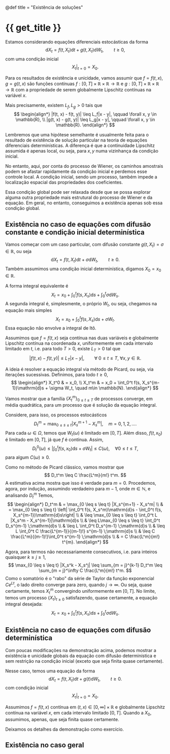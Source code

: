 @def title = "Existência de soluções"

# {{ get_title }}

Estamos considerando equações diferenciais estocásticas da forma
$$
\mathrm{d}X_t = f(t, X_t)\mathrm{d}t + g(t, X_t)\mathrm{d}W_t, \qquad t \geq 0,
$$
com uma condição inicial
$$
\left.X_t\right|_{t = 0} = X_0.
$$

Para os resultados de existência e unicidade, vamos assumir que $f = f(t, x)$, $g = g(t, x)$ são funções contínuas $f:[0, T]\times \mathbb{R} \times\mathbb{R} \rightarrow \mathbb{R}$ e $g:[0, T]\times \mathbb{R} \times\mathbb{R} \rightarrow \mathbb{R}$ com a propriedade de serem globalmente Lipschitz contínuas na variável $x$.

Mais precisamente, existem $L_f, L_g > 0$ tais que
$$
\begin{align*}
|f(t, x) - f(t, y)| \leq L_f|x - y|, \qquad \forall x, y \in \mathbb{R}, \\
|g(t, x) - g(t, y)| \leq L_g|x - y|, \qquad \forall x, y \in \mathbb{R}.
\end{align*}
$$

Lembremos que uma hipótese semelhante é usualmente feita para o resultado de existência de solução particular na teoria de equações diferenciais determinísticas. A diferença é que a continuidade Lipschitz assumida é apenas local, ou seja, para $x, y$ numa vizinhança da condição inicial.

No entanto, aqui, por conta do processo de Wiener, os caminhos amostrais podem se afastar rapidamente da condição inicial e perdemos esse controle local. A condição inicial, sendo um processo, também impede a localização espacial das propriedades dos coeficientes. 

Essa condição global pode ser relaxada desde que se possa explorar alguma outra propriedade mais estrutural do processo de Wiener e da equação. Em geral, no entanto, conseguimos a existência apenas sob essa condição global.

## Existência no caso de equações com difusão constante e condição inicial determinística

Vamos começar com um caso particular, com difusão constante $g(t, X_t) = \sigma \in \mathbb{R}$, ou seja
$$
\mathrm{d}X_t = f(t, X_t)\mathrm{d}t + \sigma\mathrm{d}W_t, \qquad t \geq 0.
$$
Também assumimos uma condição inicial determinística, digamos $X_0 = x_0 \in \mathbb{R}$.

A forma integral equivalente é
$$
X_t = x_0 + \int_0^t f(s, X_s)\mathrm{d}s + \int_0^t \sigma\mathrm{d}W_s.
$$
A segunda integral é, simplesmente, o próprio $W_t$, ou seja, chegamos na equação mais simples
$$
X_t = x_0 + \int_0^t f(s, X_s)\mathrm{d}s + \sigma W_t.
$$
Essa equação não envolve a integral de Itô.

Assumimos que $f=f(t, x)$ seja contínua nas duas variáveis e globalmente Lipschitz contínua na coordenada $x$, uniformemente em cada intervalo limitado em $t$, i.e. para todo $T > 0$, existe $L_T > 0$ tal que
$$
|f(t, x) - f(t, y)| \leq L_T |x - y|, \qquad \forall \;0 \leq t \leq T, \;\forall x, y \in \mathbb{R}.
$$

A ideia é resolver a equação integral via método de Picard, ou seja, via iterações sucessivas. Definimos,
para todo $t \geq 0$,
$$
\begin{align*}
X_t^0 & = x_0, \\
X_t^m & = x_0 + \int_0^t f(s, X_s^{m-1})\mathrm{d}s + \sigma W_t, \quad m\in \mathbb{N}.
\end{align*}
$$

Vamos mostrar que a família $\{X_t^m\}_{0 \leq t \leq T}$ de processos converge, em média quadrática, para um processo que é solução da equação integral.

Considere, para isso, os processos estocásticos
$$
D_t^m = \max_{0 \leq s \leq t} |X_s^{m+1} - X_s^m|, \quad m = 0, 1, 2, \ldots.
$$
Para cada $\omega\in \Omega$, temos que $W_t(\omega)$ é limitado em $[0, T]$. Além disso, $f(t, x_0)$ é limitado em $[0, T]$, já que $f$ é contínua. Assim,
$$
D_t^0(\omega) \leq \left| \int_0^t f(s, x_0)\mathrm{d}s + \sigma  W_t \right| \leq C(\omega), \quad \forall 0 \leq t \leq T,
$$
para algum $C(\omega) \geq 0.$

Como no método de Picard clássico, vamos mostrar que
$$
D_t^m \leq C \frac{L^m}{m!} t^m.
$$
A estimativa acima mostra que isso é verdade para $m = 0$. Procedemos, agora, por indução, assumindo verdadeiro para $m-1$, onde $m\in \mathbb{N}$, e analisando $D_t^m$ Temos,
$$
\begin{align*}
D_t^m & = \max_{0 \leq s \leq t} |X_s^{m+1} - X_s^m| \\
& = \max_{0 \leq s \leq t} \left| \int_0^t f(s, X_s^m)\mathrm{d}s - \int_0^t f(s, X_s^{m-1})\mathrm{d}s\right| \\
& \leq \max_{0 \leq s \leq t} \int_0^t L |X_s^m - X_s^{m-1}|\mathrm{d}s \\
& \leq L\max_{0 \leq s \leq t} \int_0^t D_s^{m-1} \;\mathrm{d}s \\
& \leq L \int_0^t D_s^{m-1} \;\mathrm{d}s \\
& \leq L \int_0^t C \frac{L^{m-1}}{(m-1)!} s^{m-1} \;\mathrm{d}s \\
& \leq C \frac{L^m}{(m-1)!}\int_0^t s^{m-1} \;\mathrm{d}s \\
& = C \frac{L^m}{m!} t^{m}.
\end{align*}
$$

Agora, para termos não necessariamente consecutivos, i.e. para inteiros quaisquer $k \geq j \geq 1$,
$$
\max_{0 \leq s \leq t} |X_s^k - X_s^j| \leq \sum_{m = j}^{k-1} D_t^m \leq \sum_{m = j}^\infty C \frac{L^m}{m!} t^m.
$$
Como o somatório é o "rabo" da série de Taylor da função exponencial $Ce^{Lt}$, o lado direito converge para zero, quando $j \rightarrow \infty$. Ou seja, quase certamente, temos $X_t^m$ convergindo uniformemente em $[0, T]$. No limite, temos um processo $\{X_t\}_{t \geq 0}$ satisfazendo, quase certamente, a equação integral desejada:
$$
X_t = x_0 + \int_0^t f(s, X_s)\mathrm{d}s + \int_0^t \sigma \mathrm{d}W_s.
$$

## Existência no caso de equações com difusão determinística

Com poucas modificações na demonstração acima, podemos mostrar a existência e unicidade globais da equação com difusão determinística e sem restrição na condição inicial (exceto que seja finita quase certamente).

Nesse caso, temos uma equação da forma
$$
\mathrm{d}X_t = f(t, X_t)\mathrm{d}t + g(t)\mathrm{d}W_t, \qquad t \geq 0.
$$
com condição inicial
$$
\left.X_t\right|_{t = 0} = X_0.
$$

Assumimos $f=f(t,x)$ contínua em $(t, x)\in [0, \infty]\times \mathbb{R}$ e globalmente Lipschitz contínua na variável $x$, em cada intervalo limitado $[0, T]$. Quando a $X_0$, assumimos, apenas, que seja finita quase certamente.

Deixamos os detalhes da demonstração como exercício.

## Existência no caso geral
